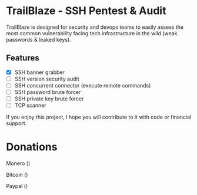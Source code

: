 # TrailBlaze - SSH Pentest & Audit

TrailBlaze is designed for security and devops teams to easily assess the most common vulnerability facing tech infrastructure in the wild (weak passwords & leaked keys).

## Features
- [x] SSH banner grabber
- [ ] SSH version security audit
- [ ] SSH concurrent connector (execute remote commands)
- [ ] SSH password brute forcer
- [ ] SSH private key brute forcer
- [ ] TCP scanner

If you enjoy this project, I hope you will contribute to it with code or financial support.

# Donations
Monero ()

Bitcoin ()

Paypal ()
